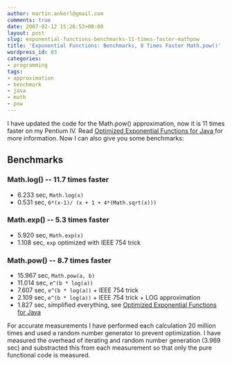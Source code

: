 ```yaml
---
author: martin.ankerl@gmail.com
comments: true
date: 2007-02-12 15:26:53+00:00
layout: post
slug: exponential-functions-benchmarks-11-times-faster-mathpow
title: 'Exponential Functions: Benchmarks, 8 Times Faster Math.pow()'
wordpress_id: 83
categories:
- programming
tags:
- approximation
- benchmark
- java
- math
- pow
---
```


I have updated the code for the Math.pow() approximation, now it is 11 times faster on my Pentium IV. Read [Optimized Exponential Functions for Java  ](http://martin.ankerl.com/2007/02/11/optimized-exponential-functions-for-java/) for more information. Now I can also give you some benchmarks:

## Benchmarks

### Math.log() -- 11.7 times faster

* 6.233 sec, `Math.log(x)`
* 0.531 sec, `6*(x-1)/ (x + 1 + 4*(Math.sqrt(x)))`

### Math.exp() -- 5.3 times faster

* 5.920 sec, `Math.exp(x)`
* 1.108 sec, `exp` optimized with IEEE 754 trick

### Math.pow() -- 8.7 times faster

* 15.967 sec, `Math.pow(a, b)`
* 11.014 sec, `e^(b * log(a))`
* 7.607 sec, `e^(b * log(a))` + IEEE 754 trick
* 2.109 sec, `e^(b * log(a))` + IEEE 754 trick + LOG approximation
* 1.827 sec, simplified everything, see [Optimized Exponential Functions for Java  ](http://martin.ankerl.com/2007/02/11/optimized-exponential-functions-for-java/)

For accurate measurements I have performed each calculation 20 million times and used a random number generator to prevent optimization. I have measured the overhead of iterating and random number generation (3.969 sec) and substracted this from each measurement so that only the pure functional code is measured.